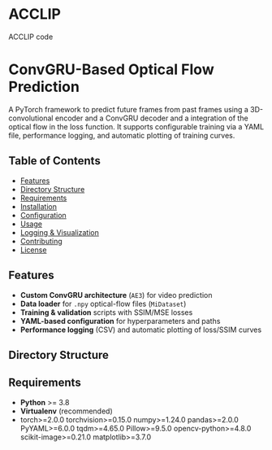 # ACCLIP
ACCLIP code


# ConvGRU-Based Optical Flow Prediction

A PyTorch framework to predict future frames from past frames using a 3D-convolutional encoder and a ConvGRU decoder and a integration of the optical flow in the loss function. 
It supports configurable training via a YAML file, performance logging, and automatic plotting of training curves.

## Table of Contents

- [Features](#features)  
- [Directory Structure](#directory-structure)  
- [Requirements](#requirements)  
- [Installation](#installation)  
- [Configuration](#configuration)  
- [Usage](#usage)  
- [Logging & Visualization](#logging--visualization)  
- [Contributing](#contributing)  
- [License](#license)  

## Features

- **Custom ConvGRU architecture** (`AE3`) for video prediction  
- **Data loader** for `.npy` optical-flow files (`MiDataset`)  
- **Training & validation** scripts with SSIM/MSE losses  
- **YAML-based configuration** for hyperparameters and paths  
- **Performance logging** (CSV) and automatic plotting of loss/SSIM curves  

## Directory Structure

## Requirements

- **Python** >= 3.8  
- **Virtualenv** (recommended)
- torch>=2.0.0
torchvision>=0.15.0
numpy>=1.24.0
pandas>=2.0.0
PyYAML>=6.0.0
tqdm>=4.65.0
Pillow>=9.5.0
opencv-python>=4.8.0
scikit-image>=0.21.0
matplotlib>=3.7.0
